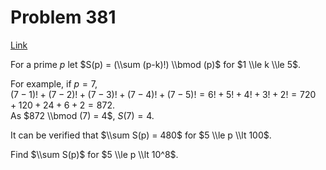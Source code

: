 # Problem 381

[Link](https://projecteuler.net/problem=381)

For a prime $p$ let $S(p) = (\\sum (p-k)!) \\bmod (p)$ for $1 \\le k \\le 5$. 

For example, if $p=7$,  
$(7-1)! + (7-2)! + (7-3)! + (7-4)! + (7-5)! = 6! + 5! + 4! + 3! + 2! = 720+120+24+6+2 = 872$.  
As $872 \\bmod (7) = 4$, $S(7) = 4$. 

It can be verified that $\\sum S(p) = 480$ for $5 \\le p \\lt 100$. 

Find $\\sum S(p)$ for $5 \\le p \\lt 10^8$.